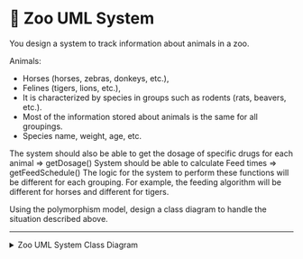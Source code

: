 # 🐯 Zoo UML System
You design a system to track information about animals in a zoo.

Animals:

- Horses (horses, zebras, donkeys, etc.),
- Felines (tigers, lions, etc.),
- It is characterized by species in groups such as rodents (rats, beavers, etc.).
- Most of the information stored about animals is the same for all groupings.
- Species name, weight, age, etc. 

The system should also be able to get the dosage of specific drugs for each animal => getDosage() System should be able to calculate Feed times => getFeedSchedule() 
The logic for the system to perform these functions will be different for each grouping. For example, the feeding algorithm will be different for horses and different for tigers.

Using the polymorphism model, design a class diagram to handle the situation described above.

---

<details>
<summary>Zoo UML System Class Diagram</summary>
<a href="https://github.com/cengarm" target="_blank">
    <img src="https://github.com/cengarm/HomeWorks-Patika/blob/main/README.md" />
</a>
</details>
